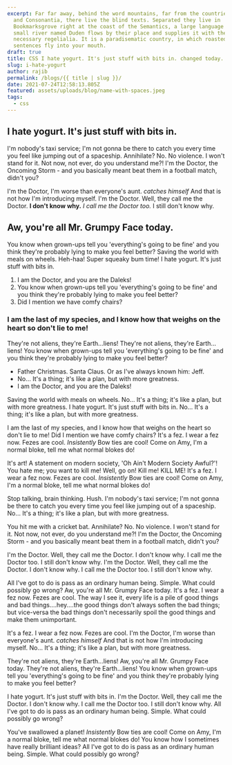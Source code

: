 ```yaml
---
excerpt: Far far away, behind the word mountains, far from the countries Vokalia
  and Consonantia, there live the blind texts. Separated they live in
  Bookmarksgrove right at the coast of the Semantics, a large language ocean. A
  small river named Duden flows by their place and supplies it with the
  necessary regelialia. It is a paradisematic country, in which roasted parts of
  sentences fly into your mouth.
draft: true
title: CSS I hate yogurt. It's just stuff with bits in. changed today.
slug: i-hate-yogurt
author: rajib
permalink: /blogs/{{ title | slug }}/
date: 2021-07-24T12:58:13.805Z
featured: assets/uploads/blog/name-with-spaces.jpeg
tags:
  - css
---
```

## I hate yogurt. It's just stuff with bits in.

I'm nobody's taxi service; I'm not gonna be there to catch you every time you feel like jumping out of a spaceship. Annihilate? No. No violence. I won't stand for it. Not now, not ever, do you understand me?! I'm the Doctor, the Oncoming Storm - and you basically meant beat them in a football match, didn't you?

I'm the Doctor, I'm worse than everyone's aunt. *catches himself* And that is not how I'm introducing myself. I'm the Doctor. Well, they call me the Doctor. **I don't know why.** *I call me the Doctor too.* I still don't know why.

## Aw, you're all Mr. Grumpy Face today.

You know when grown-ups tell you 'everything's going to be fine' and you think they're probably lying to make you feel better? Saving the world with meals on wheels. Heh-haa! Super squeaky bum time! I hate yogurt. It's just stuff with bits in.

1. I am the Doctor, and you are the Daleks!
2. You know when grown-ups tell you 'everything's going to be fine' and you think they're probably lying to make you feel better?
3. Did I mention we have comfy chairs?

### I am the last of my species, and I know how that weighs on the heart so don't lie to me!

They're not aliens, they're Earth…liens! They're not aliens, they're Earth…liens! You know when grown-ups tell you 'everything's going to be fine' and you think they're probably lying to make you feel better?

* Father Christmas. Santa Claus. Or as I've always known him: Jeff.
* No… It's a thing; it's like a plan, but with more greatness.
* I am the Doctor, and you are the Daleks!

Saving the world with meals on wheels. No… It's a thing; it's like a plan, but with more greatness. I hate yogurt. It's just stuff with bits in. No… It's a thing; it's like a plan, but with more greatness.

I am the last of my species, and I know how that weighs on the heart so don't lie to me! Did I mention we have comfy chairs? It's a fez. I wear a fez now. Fezes are cool. *Insistently* Bow ties are cool! Come on Amy, I'm a normal bloke, tell me what normal blokes do!

It's art! A statement on modern society, 'Oh Ain't Modern Society Awful?'! You hate me; you want to kill me! Well, go on! Kill me! KILL ME! It's a fez. I wear a fez now. Fezes are cool. *Insistently* Bow ties are cool! Come on Amy, I'm a normal bloke, tell me what normal blokes do!

Stop talking, brain thinking. Hush. I'm nobody's taxi service; I'm not gonna be there to catch you every time you feel like jumping out of a spaceship. No… It's a thing; it's like a plan, but with more greatness.

You hit me with a cricket bat. Annihilate? No. No violence. I won't stand for it. Not now, not ever, do you understand me?! I'm the Doctor, the Oncoming Storm - and you basically meant beat them in a football match, didn't you?

I'm the Doctor. Well, they call me the Doctor. I don't know why. I call me the Doctor too. I still don't know why. I'm the Doctor. Well, they call me the Doctor. I don't know why. I call me the Doctor too. I still don't know why.

All I've got to do is pass as an ordinary human being. Simple. What could possibly go wrong? Aw, you're all Mr. Grumpy Face today. It's a fez. I wear a fez now. Fezes are cool. The way I see it, every life is a pile of good things and bad things.…hey.…the good things don't always soften the bad things; but vice-versa the bad things don't necessarily spoil the good things and make them unimportant.

It's a fez. I wear a fez now. Fezes are cool. I'm the Doctor, I'm worse than everyone's aunt. *catches himself* And that is not how I'm introducing myself. No… It's a thing; it's like a plan, but with more greatness.

They're not aliens, they're Earth…liens! Aw, you're all Mr. Grumpy Face today. They're not aliens, they're Earth…liens! You know when grown-ups tell you 'everything's going to be fine' and you think they're probably lying to make you feel better?

I hate yogurt. It's just stuff with bits in. I'm the Doctor. Well, they call me the Doctor. I don't know why. I call me the Doctor too. I still don't know why. All I've got to do is pass as an ordinary human being. Simple. What could possibly go wrong?

You've swallowed a planet! *Insistently* Bow ties are cool! Come on Amy, I'm a normal bloke, tell me what normal blokes do! You know how I sometimes have really brilliant ideas? All I've got to do is pass as an ordinary human being. Simple. What could possibly go wrong?